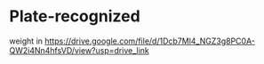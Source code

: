 # Plate-recognized
weight in https://drive.google.com/file/d/1Dcb7Ml4_NGZ3g8PC0A-QW2i4Nn4hfsVD/view?usp=drive_link
